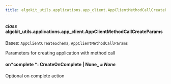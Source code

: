```yaml
---
title: algokit_utils.applications.app_client.AppClientMethodCallCreateParams
---
```


#### _class_ algokit_utils.applications.app_client.AppClientMethodCallCreateParams

Bases: `AppClientCreateSchema`, `AppClientMethodCallParams`

Parameters for creating application with method call

#### on*complete *: CreateOnComplete | None\_ _= None_

Optional on complete action
